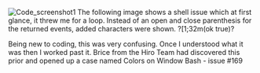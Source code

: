 ![Code_screenshot1](https://user-images.githubusercontent.com/85814685/173090355-dc4c8e1a-511f-45e2-bfef-059550559050.png)
The following image shows a shell issue which at first glance, it threw me for a loop.
Instead of an open and close parenthesis for the returned events, added characters were shown.
?[1;32m(ok true)?

Being new to coding, this was very confusing. Once I understood what it was then I worked past it. 
Brice from the Hiro Team had discovered this prior and opened up a case named Colors on Window Bash - issue #169
